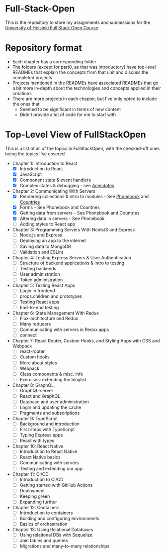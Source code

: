 # Full-Stack-Open

This is the repository to store my assignments and submissions for the [University of Helsinki Full Stack Open Course](https://fullstackopen.com/en/)

# Repository format
- Each chapter has a corresponding folder
- The folders (except for part0, as that was introductory) have top-level READMEs that explain the concepts from that unit and discuss the completed projects
- Projects mentioned in the READMEs have associated READMEs that go a bit more in-depth about the technologies and concepts applied in their creations
- There are more projects in each chapter, but I've only opted to include the ones that
    - Seemed to be significant in terms of new content
    - Didn't provide a lot of code for me to start with

# Top-Level View of FullStackOpen
This is a list of all of the topics in FullStackOpen, with the checked-off ones being the topics I've covered

- Chapter 1: Introduction to React
    - [x] Introduction to React
    - [x] JavaScript
    - [x] Component state & event handlers
    - [x] Complex states & debugging - see [Anecdotes](https://github.com/arvindh-manian/full-stack-open/tree/main/part1/anecdotes)
- Chapter 2: Communicating With Servers
    - [x] Rendering collections & intro to modules - See [Phonebook](https://github.com/arvindh-manian/full-stack-open/tree/main/part2) and [Countries](https://github.com/arvindh-manian/full-stack-open/tree/main/part2/countries)
    - [x] Forms - See Phonebook and Countries
    - [x] Getting data from servers - See Phonebook and Countries
    - [x] Altering data in servers - See Phonebook
    - [ ] Adding styles to React app
- Chapter 3: Programming Servers With NodeJS and Express
    - [ ] Node.js and Express
    - [ ] Deploying an app to the internet
    - [ ] Saving data to MongoDB
    - [ ] Validation and ESLint
- Chapter 4: Testing Express Servers & User Authentication
    - [ ] Structure of backend applications & intro to testing
    - [ ] Testing backends
    - [ ] User administration
    - [ ] Token administration
- Chapter 5: Testing React Apps
    - [ ] Login in frontend
    - [ ] props.children and prototypes
    - [ ] Testing React apps
    - [ ] End-to-end testing
- Chapter 6: State Management With Redux
    - [ ] Flux-architecture and Redux
    - [ ] Many reducers
    - [ ] Communicating with servers in Redux apps
    - [ ] connect
- Chapter 7: React Router, Custom Hooks, and Styling Apps with CSS and Webpack
    - [ ] react-router
    - [ ] Custom hooks
    - [ ] More about styles
    - [ ] Webpack
    - [ ] Class components & misc. info
    - [ ] Exercises: extending the bloglist
- Chapter 8: GraphQL
    - [ ] GraphQL-server
    - [ ] React and GraphQL
    - [ ] Database and user administration
    - [ ] Login and updating the cache
    - [ ] Fragments and subscriptions
- Chapter 9: TypeScript
    - [ ] Background and introduction
    - [ ] First steps with TypeScript
    - [ ] Typing Express apps
    - [ ] React with types
- Chapter 10: React Native
    - [ ] Introduction to React Native
    - [ ] React Native basics
    - [ ] Communicating with servers
    - [ ] Testing and extending our app
- Chapter 11: CI/CD
    - [ ] Introduction to CI/CD
    - [ ] Getting started with GitHub Actions
    - [ ] Deployment
    - [ ] Keeping green
    - [ ] Expanding further
- Chapter 12: Containers
    - [ ] Introduction to containers
    - [ ] Building and configuring environments
    - [ ] Basics of orchestration
- Chapter 13: Using Relational Databases
    - [ ] Using relational DBs with Sequelize
    - [ ] Join tables and queries
    - [ ] Migrations and many-to-many relationships